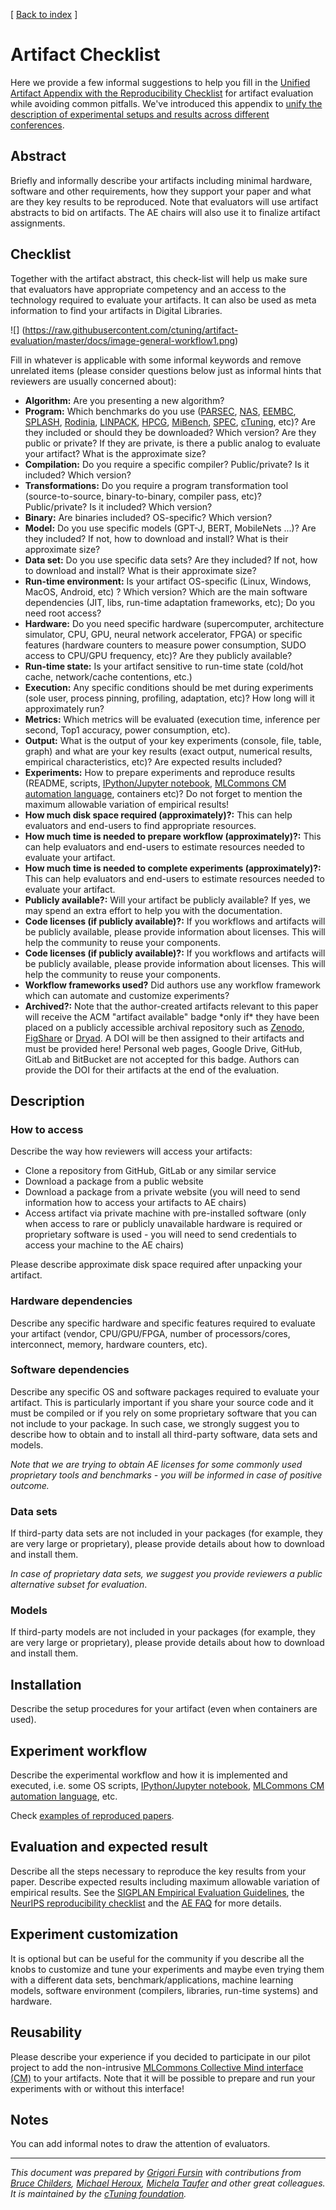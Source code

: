 [ [Back to index](https://cTuning.org/ae) ]

# Artifact Checklist


Here we provide a few informal suggestions to help you fill in the 
[Unified Artifact Appendix with the Reproducibility Checklist]( https://github.com/ctuning/artifact-evaluation/blob/master/docs/template/ae.tex ) 
for artifact evaluation while avoiding common pitfalls. 
We've introduced this appendix to [unify the description of experimental setups and results across different conferences](https://learning.acm.org/techtalks/reproducibility).




## Abstract

 Briefly and informally describe your artifacts including minimal hardware, software and other requirements, 
 how they support your paper and what are they key results to be reproduced.
 Note that evaluators will use artifact abstracts to bid on artifacts.
 The AE chairs will also use it to finalize artifact assignments.

 
## Checklist


 Together with the artifact abstract, this check-list will help us make sure that evaluators 
 have appropriate competency and an access to the technology required to evaluate your artifacts. 
 It can also be used as meta information to find your artifacts in Digital Libraries.

 ![] (https://raw.githubusercontent.com/ctuning/artifact-evaluation/master/docs/image-general-workflow1.png)
  

 Fill in whatever is applicable with some informal keywords and remove unrelated items 
 (please consider questions below just as informal hints
 that reviewers are usually concerned about):

 
* **Algorithm:** Are you presenting a new algorithm?
* **Program:** Which benchmarks do you use 
 ([PARSEC](http://parsec.cs.princeton.edu "http://parsec.cs.princeton.edu"),
 [NAS](http://www.nas.nasa.gov/publications/npb.html "http://www.nas.nasa.gov/publications/npb.html"),
 [EEMBC](https://www.eembc.org "https://www.eembc.org"),
 [SPLASH](http://www.capsl.udel.edu/splash/index.html "http://www.capsl.udel.edu/splash/index.html"),
 [Rodinia](https://www.cs.virginia.edu/~skadron/wiki/rodinia "https://www.cs.virginia.edu/~skadron/wiki/rodinia"),
 [LINPACK](http://www.netlib.org/linpack "http://www.netlib.org/linpack"),
 [HPCG](http://hpcg-benchmark.org/ "http://hpcg-benchmark.org/"),
 [MiBench](http://wwweb.eecs.umich.edu/mibench "http://wwweb.eecs.umich.edu/mibench"),
 [SPEC](https://www.spec.org/cpu2006 "https://www.spec.org/cpu2006"),
 [cTuning](http://github.com/ctuning/ctuning-programs "http://github.com/ctuning/ctuning-programs"), etc)? 
 Are they included or should they be downloaded? Which version?
 Are they public or private? If they are private, 
 is there a public analog to evaluate your artifact?
 What is the approximate size?
* **Compilation:** Do you require a specific compiler? Public/private? Is it included? Which version?
* **Transformations:** Do you require a program transformation tool (source-to-source, binary-to-binary, compiler pass, etc)? 
 Public/private? Is it included? Which version?
* **Binary:** Are binaries included? OS-specific? Which version?
* **Model:** Do you use specific models (GPT-J, BERT, MobileNets ...)?
 Are they included? If not, how to download and install? 
 What is their approximate size?
* **Data set:** Do you use specific data sets?
 Are they included? If not, how to download and install? 
 What is their approximate size?
* **Run-time environment:** Is your artifact OS-specific (Linux, Windows, MacOS, Android, etc) ?
 Which version? Which are the main software dependencies (JIT, libs, run-time adaptation frameworks, etc);
 Do you need root access?
* **Hardware:** Do you need specific hardware (supercomputer, architecture simulator, CPU, GPU, neural network accelerator, FPGA) 
 or specific features (hardware counters
 to measure power consumption, SUDO access to CPU/GPU frequency, etc)? 
 Are they publicly available?
* **Run-time state:** Is your artifact sensitive to run-time state (cold/hot cache, network/cache contentions, etc.)
* **Execution:** Any specific conditions should be met during experiments (sole user, process pinning, profiling, adaptation, etc)? How long will it approximately run?
* **Metrics:** Which metrics will be evaluated (execution time, inference per second, Top1 accuracy, power consumption, etc). 
* **Output:** What is the output of your key experiments (console, file, table, graph) and what are your key results 
 (exact output, numerical results, empirical characteristics, etc)?
 Are expected results included?
* **Experiments:** How to prepare experiments and reproduce results
 (README, scripts, [IPython/Jupyter notebook](https://jupyter.org "https://jupyter.org"), 
 [MLCommons CM automation language](https://doi.org/10.5281/zenodo.8105339), containers etc)? 
 Do not forget to mention the maximum allowable variation of empirical results!
* **How much disk space required (approximately)?:** This can help evaluators and end-users to find appropriate resources.
* **How much time is needed to prepare workflow (approximately)?:** This can help evaluators and end-users to estimate resources needed to evaluate your artifact.
* **How much time is needed to complete experiments (approximately)?:** This can help evaluators and end-users to estimate resources needed to evaluate your artifact.
* **Publicly available?:** Will your artifact be publicly available? If yes, we may spend an extra effort to help you with the documentation.
* **Code licenses (if publicly available)?:** If you workflows and artifacts will be publicly available, please provide information about licenses.
 This will help the community to reuse your components.
* **Code licenses (if publicly available)?:** If you workflows and artifacts will be publicly available, please provide information about licenses.
 This will help the community to reuse your components.
* **Workflow frameworks used?** Did authors use any workflow framework which can automate and customize experiments?
* **Archived?:** 
 Note that the author-created artifacts relevant to this paper 
 will receive the ACM "artifact available" badge \*only if\* 
 they have been placed on a publicly 
 accessible archival repository such as [Zenodo](https://zenodo.org "https://zenodo.org"), 
 [FigShare](https://figshare.com "https://figshare.com")
 or [Dryad](http://datadryad.org "http://datadryad.org"). 
 A DOI will be then assigned to their artifacts and must be provided here! 
 Personal web pages, Google Drive, GitHub, GitLab and BitBucket 
 are not accepted for this badge. 
 Authors can provide the DOI for their artifacts at the end of the evaluation.




## Description



### How to access



Describe the way how reviewers will access your artifacts:

* Clone a repository from GitHub, GitLab or any similar service
* Download a package from a public website
* Download a package from a private website (you will need to send information how to access your artifacts to AE chairs)
* Access artifact via private machine with pre-installed software (only when access to rare or publicly unavailable hardware is required or proprietary
  software is used - you will need to send credentials to access your machine to the AE chairs)



 Please describe approximate disk space required after unpacking your artifact.


### Hardware dependencies



 Describe any specific hardware and specific features required to evaluate your artifact 
 (vendor, CPU/GPU/FPGA, number of processors/cores, interconnect, memory, 
 hardware counters, etc).


### Software dependencies



 Describe any specific OS and software packages required to evaluate your
 artifact. This is particularly important if you share your source code 
 and it must be compiled or if you rely on some proprietary software that you
 can not include to your package. In such case, we strongly suggest you 
 to describe how to obtain and to install all third-party software, data sets
 and models.

   
  

*Note that we are trying to obtain AE licenses for some commonly used proprietary tools 
and benchmarks - you will be informed in case of positive outcome.*

### Data sets



 If third-party data sets are not included in your packages (for example, 
 they are very large or proprietary), please provide details about how to download
 and install them. 

 *In case of proprietary data sets, we suggest you provide reviewers
 a public alternative subset for evaluation*.


### Models



 If third-party models are not included in your packages (for example, 
 they are very large or proprietary), please provide details about how to download
 and install them. 

 


## Installation



 Describe the setup procedures for your artifact (even when containers are used). 



## Experiment workflow



 Describe the experimental workflow and how it is implemented
 and executed, i.e. some OS scripts, 
 [IPython/Jupyter notebook](https://jupyter.org "https://jupyter.org"), 
 [MLCommons CM automation language](https://github.com/mlcommons/ck/tree/master/cm), etc.

 Check [examples of reproduced papers](https://cknow.io/reproduced-papers "https://cknow.io/reproduced-papers").
  




## Evaluation and expected result



 Describe all the steps necessary to reproduce the key results from your paper. 
 Describe expected results including maximum allowable variation
 of empirical results.
 See the [SIGPLAN Empirical Evaluation Guidelines](https://www.sigplan.org/Resources/EmpiricalEvaluation "https://www.sigplan.org/Resources/EmpiricalEvaluation"),
 the [NeurIPS reproducibility checklist](https://www.cs.mcgill.ca/~jpineau/ReproducibilityChecklist.pdf "https://www.cs.mcgill.ca/~jpineau/ReproducibilityChecklist.pdf")
 and the [AE FAQ](faq.md) for more details.



## Experiment customization



 It is optional but can be useful for the community if you describe all the knobs
 to customize and tune your experiments and maybe even trying them
 with a different data sets, benchmark/applications,
 machine learning models, software environment (compilers, libraries, 
 run-time systems) and hardware.


## Reusability

Please describe your experience if you decided to participate in our pilot project to add 
the non-intrusive [MLCommons Collective Mind interface (CM)](https://doi.org/10.5281/zenodo.8105339)
to your artifacts. Note that it will be possible to prepare and run your experiments with 
or without this interface!



## Notes



 You can add informal notes to draw the attention of evaluators.



----

*This document was prepared by [Grigori Fursin](https://cKnowledge.org/gfursin)
 with contributions from [Bruce Childers](https://people.cs.pitt.edu/~childers),
 [Michael Heroux](https://www.sandia.gov/~maherou), 
 [Michela Taufer](https://gcl.cis.udel.edu/personal/taufer) and other great colleagues.
 It is maintained by the [cTuning foundation](https://cTuning.org/ae).*
